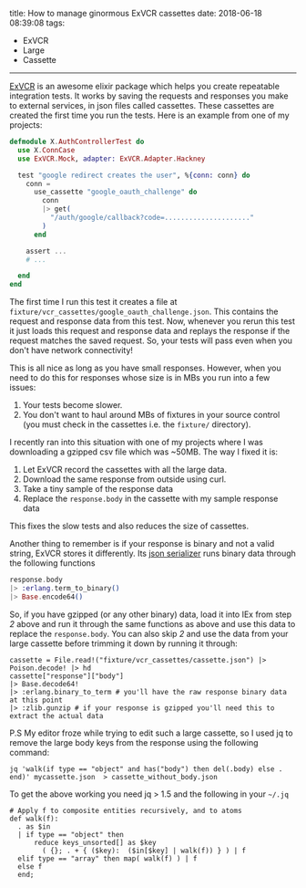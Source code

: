 title: How to manage ginormous ExVCR cassettes
date: 2018-06-18 08:39:08
tags:
- ExVCR
- Large
- Cassette
---

[ExVCR](https://github.com/parroty/exvcr) is an awesome elixir package which
helps you create repeatable integration tests. It works by saving the requests
and responses you make to external services, in json files called cassettes. These
cassettes are created the first time you run the tests. Here is an example from
one of my projects:


```elixir
defmodule X.AuthControllerTest do
  use X.ConnCase
  use ExVCR.Mock, adapter: ExVCR.Adapter.Hackney

  test "google redirect creates the user", %{conn: conn} do
    conn =
      use_cassette "google_oauth_challenge" do
        conn
        |> get(
          "/auth/google/callback?code=....................."
        )
      end

    assert ...
    # ...

  end
end
```

The first time I run this test it creates a file at `fixture/vcr_cassettes/google_oauth_challenge.json`.
This contains the request and response data from this test. Now, whenever you rerun
this test it just loads this request and response data and replays the response if the request
matches the saved request. So, your tests will pass even when you don't have network connectivity!

This is all nice as long as you have small responses. However, when you need to do this
for responses whose size is in MBs you run into a few issues:

  1. Your tests become slower.
  2. You don't want to haul around MBs of fixtures in your source control (you must check in the cassettes i.e. the `fixture/` directory).

I recently ran into this situation with one of my projects where I was downloading
a gzipped csv file which was ~50MB. The way I fixed it is:

  1. Let ExVCR record the cassettes with all the large data.
  2. Download the same response from outside using curl.
  3. Take a tiny sample of the response data
  4. Replace the `response.body` in the cassette with my sample response data

This fixes the slow tests and also reduces the size of cassettes.

Another thing to remember is if your response is binary and not a valid string, ExVCR stores it differently.
Its [json serializer](https://github.com/parroty/exvcr/blob/master/lib/exvcr/json.ex#L22) runs binary
data through the following functions

```elixir
response.body
|> :erlang.term_to_binary()
|> Base.encode64()
```

So, if you have gzipped (or any other binary) data, load it into IEx from step *2* above and run it through
the same functions as above and use this data to replace the `response.body`. You can also skip *2*
and use the data from your large cassette before trimming it down by running it through:

```
cassette = File.read!("fixture/vcr_cassettes/cassette.json") |> Poison.decode! |> hd
cassette["response"]["body"]
|> Base.decode64!
|> :erlang.binary_to_term # you'll have the raw response binary data at this point
|> :zlib.gunzip # if your response is gzipped you'll need this to extract the actual data
```

P.S
My editor froze while trying to edit such a large cassette, so I used jq to remove
the large body keys from the response using the following command:

```
jq 'walk(if type == "object" and has("body") then del(.body) else . end)' mycassette.json  > cassette_without_body.json
```

To get the above working you need jq > 1.5 and the following in your `~/.jq`

```
# Apply f to composite entities recursively, and to atoms
def walk(f):
  . as $in
  | if type == "object" then
      reduce keys_unsorted[] as $key
        ( {}; . + { ($key):  ($in[$key] | walk(f)) } ) | f
  elif type == "array" then map( walk(f) ) | f
  else f
  end;
```
